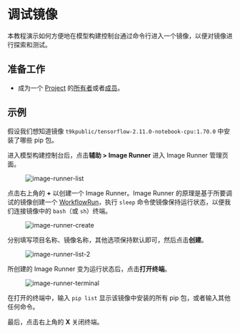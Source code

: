 # 调试镜像

本教程演示如何方便地在模型构建控制台通过命令行进入一个镜像，以便对镜像进行探索和测试。

## 准备工作

* 成为一个 [Project](../../module/security/index.md#project) 的[所有者](../manage-project/create-and-delete-project.md)或者[成员](../manage-project/project-add-member.md)。

## 示例

假设我们想知道镜像 `t9kpublic/tensorflow-2.11.0-notebook-cpu:1.70.0` 中安装了哪些 pip 包。

进入模型构建控制台后，点击**辅助 > Image Runner** 进入 Image Runner 管理页面。

<figure class="screenshot">
  <img alt="image-runner-list" src="../../assets/guide/manage-auxiliary-resources/run-image/image-runner-list.png" class="screenshot"/>
</figure>

点击右上角的 **+** 以创建一个 Image Runner。Image Runner 的原理是基于所要调试的镜像创建一个 [WorkflowRun](../../module/workflow/workflow/workflowrun.md)，执行 `sleep` 命令使镜像保持运行状态，以便我们连接镜像中的 `bash`（或 `sh`）终端。

<figure class="screenshot">
  <img alt="image-runner-create" src="../../assets/guide/manage-auxiliary-resources/run-image/image-runner-create.png" class="screenshot"/>
</figure>

分别填写项目名称、镜像名称，其他选项保持默认即可，然后点击**创建**。

<figure class="screenshot">
  <img alt="image-runner-list-2" src="../../assets/guide/manage-auxiliary-resources/run-image/image-runner-list-2.png" class="screenshot"/>
</figure>

所创建的 Image Runner 变为运行状态后，点击**打开终端**。

<figure class="screenshot">
  <img alt="image-runner-terminal" src="../../assets/guide/manage-auxiliary-resources/run-image/image-runner-terminal.png" class="screenshot"/>
</figure>

在打开的终端中，输入 `pip list` 显示该镜像中安装的所有 pip 包，或者输入其他任何命令。

最后，点击右上角的 **X** 关闭终端。

